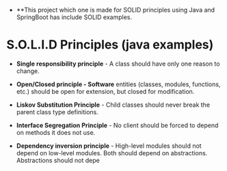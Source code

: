  * **This project which one is made for SOLID principles using Java and SpringBoot has include SOLID examples.



# S.O.L.I.D Principles (java examples)

* **Single responsibility principle** - A class should have only one reason to change.

* **Open/Closed principle - Software** entities (classes, modules, functions, etc.) should be open for extension, but closed for modification.

* **Liskov Substitution Principle** - Child classes should never break the parent class type definitions.

* **Interface Segregation Principle** - No client should be forced to depend on methods it does not use.

* **Dependency inversion principle** - High-level modules should not depend on low-level modules. Both should depend on abstractions. Abstractions should not depe
